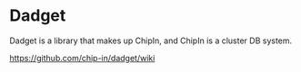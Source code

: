 # Dadget

Dadget is a library that makes up ChipIn, and ChipIn is a cluster DB system.

https://github.com/chip-in/dadget/wiki
